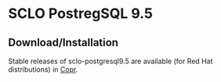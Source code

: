 SCLO PostregSQL 9.5
=======================================

Download/Installation
---------------------

Stable releases of sclo-postgresql9.5 are available (for Red Hat distributions) in
[Copr](https://copr.fedoraproject.org/coprs/pkajaba/sclo-postgresql95/).
